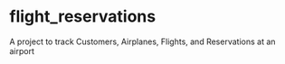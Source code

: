 # flight_reservations
 A project to track Customers, Airplanes, Flights, and Reservations at an airport
